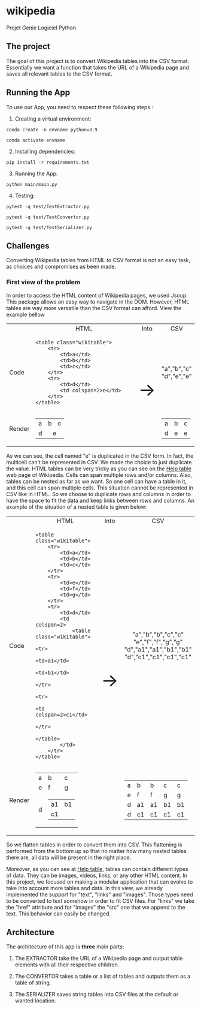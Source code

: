 # wikipedia
Projet Genie Logiciel Python

## The project
The goal of this project is to convert Wikipedia tables into the CSV format. Essentially we want a function that takes the URL of a Wikipedia page and saves all relevant tables to the CSV format.

## Running the App
To use our App, you need to respect these following steps :
1. Creating a virtual environment:
```
conda create -n envname python=3.9
```
```
conda activate envname
```
2. Installing dependencies:
```
pip install -r requirements.txt
```
3. Running the App:
```
python main/main.py
```

4. Testing:
```
pytest -q test/TestExtractor.py
```
```
pytest -q test/TestConvertor.py
```
```
pytest -q test/TestSerializer.py
```
## Challenges

Converting Wikipedia tables from HTML to CSV format is not an easy task, as choices and compromises as been made.

### First view of the problem

In order to access the HTML content of Wikipedia pages, we used Jsoup. This package allows an easy way to navigate in the DOM.
However, HTML tables are way more versatile than the CSV format can afford. View the example bellow

<table>
<tr>
<td></td>
<td><center>HTML</center></td>
<td><center>Into</center></td>
<td><center>CSV</center></td>
</tr>
<tr>
<td>Code</td>
<td>

```                             
<table class="wikitable">       
    <tr>                        
        <td>a</td>              
        <td>b</td>              
        <td>c</td>              
    </tr>                       
    <tr>                        
        <td>d</td>              
        <td colspan=2>e</td>    
    </tr>                       
</table>                        
```  

</td>

<td rowspan="2"> <font size="20">→<font></td>

<td>
<center>
    "a","b","c"<br>
    "d","e","e"
</center>
</td>

</tr>
<tr>
<td>Render</td>
<td>
<center>
<table class="wikitable">       
    <tr>                        
        <td>a</td>              
        <td>b</td>              
        <td>c</td>              
    </tr>                       
    <tr>                        
        <td>d</td>              
        <td colspan="2"><center>e</center></td>    
    </tr>                       
</table>   
</center>
</td>

<td>
<center>
<table class="wikitable">       
    <tr>                        
        <td>a</td>              
        <td>b</td>              
        <td>c</td>              
    </tr>                       
    <tr>                        
        <td>d</td>              
        <td>e</td>    
        <td>e</td>
    </tr>                       
</table>   
</center>
</td>
</tr>
</table>  

As we can see, the cell named "e" is duplicated in the CSV form. In fact, the multicell can't be represented in CSV. We made the choice to just duplicate the value.
HTML tables can be very tricky as you can see on the [Help table](https://en.wikipedia.org/wiki/Help:Table) web page of Wikipedia.
Cells can span multiple rows and/or columns. Also, tables can be nested as far as we want. So one cell can have a table in it, and this cell can span multiple cells. This situation cannot be represented in CSV like in HTML. So we choose to duplicate rows and columns in order to have the space to fit the data and keep links between rows and columns. An example of the situation of a nested table is given below:

<table>
<tr>
<td></td>
<td><center>HTML</center></td>
<td><center>Into</center></td>
<td><center>CSV</center></td>
</tr>
<tr>
<td>Code</td>
<td>

```                             
<table class="wikitable">
    <tr>
        <td>a</td>
        <td>b</td>
        <td>c</td>
    </tr>
    <tr>
        <td>e</td>
        <td>f</td>
        <td>g</td>
    </tr>
    <tr>
        <td>d</td>
        <td colspan=2>
            <table class="wikitable">
                <tr>
                    <td>a1</td>
                    <td>b1</td>
                </tr>
                <tr>
                    <td colspan=2>c1</td>
                </tr>
            </table>
        </td>
    </tr>
</table>                     
```  

</td>

<td rowspan="2"> <font size="20">→<font></td>

<td>
<center>
    "a","b","b","c","c"<br>
    "e","f","f","g","g"<br>
    "d","a1","a1","b1","b1"<br>
    "d","c1","c1","c1","c1"
</center>
</td>

</tr>
<tr>
<td>Render</td>
<td>
<center>
<table class="wikitable">
    <tr>
        <td>a</td>
        <td>b</td>
        <td>c</td>
    </tr>
    <tr>
        <td>e</td>
        <td>f</td>
        <td>g</td>
    </tr>
    <tr>
        <td>d</td>
        <td colspan=2>
            <table class="wikitable">
                <tr>
                    <td>a1</td>
                    <td>b1</td>
                </tr>
                <tr>
                    <td colspan=2>c1</td>
                </tr>
            </table>
        </td>
    </tr>
</table>
</center>
</td>

<td>
<center>
<table class="wikitable">       
    <tr>                        
        <td>a</td>              
        <td>b</td>
        <td>b</td>              
        <td>c</td>  
        <td>c</td>              
    </tr>
    <tr>                        
        <td>e</td>              
        <td>f</td>
        <td>f</td>              
        <td>g</td>  
        <td>g</td>              
    </tr>
    <tr>                        
        <td>d</td>              
        <td>a1</td>
        <td>a1</td>              
        <td>b1</td>  
        <td>b1</td>              
    </tr>
    <tr>                        
        <td>d</td>              
        <td>c1</td>
        <td>c1</td>              
        <td>c1</td>  
        <td>c1</td>              
    </tr>                                        
</table>   
</center>
</td>
</tr>
</table>

So we flatten tables in order to convert them into CSV. This flattening is performed from the bottom up so that no matter how many nested tables there are, all data will be present in the right place.

Moreover, as you can see at [Help table](https://en.wikipedia.org/wiki/Help:Table), tables can contain different types of data. They can be images, videos, links, or any other HTML content. In this project, we focused on making a modular application that can evolve to take into account more tables and data. In this view, we already implemented the support for "text", "links" and "images". Those types need to be converted to text somehow in order to fit CSV files. For "links" we take the "href" attribute and for "images" the "src" one that we append to the text. This behavior can easily be changed.  

## Architecture
The architecture of this app is <b>three</b> main parts:

1. The EXTRACTOR take the URL of a Wikipedia page and output table elements with all their respective children.

2. The CONVERTOR takes a table or a list of tables and outputs them as a table of string.

3. The SERIALIZER saves string tables into CSV files at the default or wanted location.
